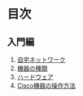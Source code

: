 # 目次

## 入門編

01.	[自宅ネットワーク](./001.html)
02.	[機器の種類](./002.html)
03.	[ハードウェア](./003.html)
04.	[Cisco機器の操作方法](./004.html)